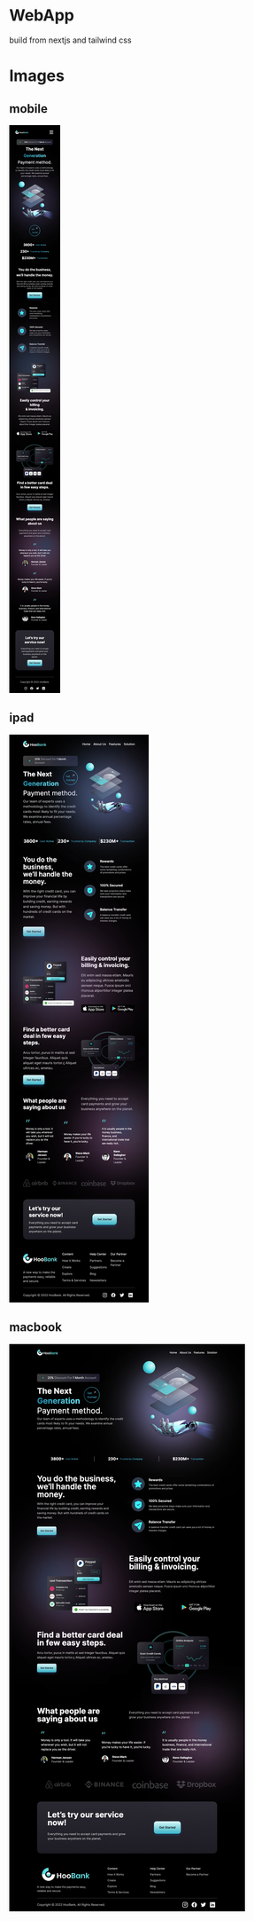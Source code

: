 # WebApp

build from nextjs and tailwind css

# Images

## mobile

![My Image](docs/images/mobile.jpg)

## ipad

![My Image](docs/images/ipad.jpg)

## macbook

![My Image](docs/images/macbook.jpg)
